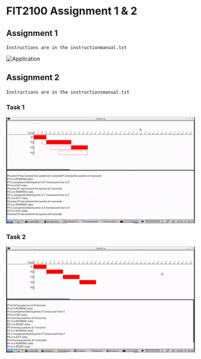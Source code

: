 # FIT2100 Assignment 1 & 2


## Assignment 1
```
Instructions are in the instructionmanual.txt
```

![Application](img/)

## Assignment 2
```
Instructions are in the instructionsmanual.txt
```
### Task 1
![Application](img/Task1.gif)
### Task 2
![Application](img/Task2.gif)
